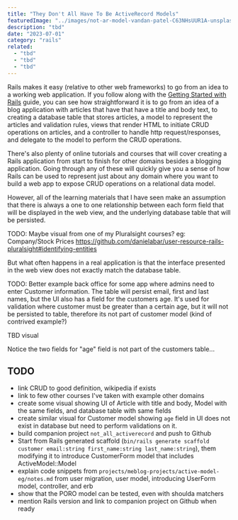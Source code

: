 ```yaml
---
title: "They Don't All Have To Be ActiveRecord Models"
featuredImage: "../images/not-ar-model-vandan-patel-C63NHsUUR1A-unsplash.jpg"
description: "tbd"
date: "2023-07-01"
category: "rails"
related:
  - "tbd"
  - "tbd"
  - "tbd"
---
```


Rails makes it easy (relative to other web frameworks) to go from an idea to a working web application. If you follow along with the [Getting Started with Rails](https://guides.rubyonrails.org/getting_started.html) guide, you can see how straightforward it is to go from an idea of a blog application with articles that have that have a title and body text, to creating a database table that stores articles, a model to represent the articles and validation rules, views that render HTML to initiate CRUD operations on articles, and a controller to handle http request/responses, and delegate to the model to perform the CRUD operations.

There's also plenty of online tutorials and courses that will cover creating a Rails application from start to finish for other domains besides a blogging application. Going through any of these will quickly give you a sense of how Rails can be used to represent just about any domain where you want to build a web app to expose CRUD operations on a relational data model.

However, all of the learning materials that I have seen make an assumption that there is always a one to one relationship between each form field that will be displayed in the web view, and the underlying database table that will be persisted.

TODO: Maybe visual from one of my Pluralsight courses? eg: Company/Stock Prices https://github.com/danielabar/user-resource-rails-pluralsight#identifying-entities

But what often happens in a real application is that the interface presented in the web view does not exactly match the database table.

TODO: Better example back office for some app where admins need to enter Customer information. The table will persist email, first and last names, but the UI also has a field for the customers age. It's used for validation where customer must be greater than a certain age, but it will not be persisted to table, therefore its not part of customer model (kind of contrived example?)

TBD visual

Notice the two fields for "age" field is not part of the customers table...

## TODO
* link CRUD to good definition, wikipedia if exists
* link to few other courses I've taken with example other domains
* create some visual showing UI of Article with title and body, Model with the same fields, and database table with same fields
* create similar visual for Customer model showing `age` field in UI does not exist in database but need to perform validations on it.
* build companion project `not_all_activerecord` and push to Github
* Start from Rails generated scaffold (`bin/rails generate scaffold customer email:string first_name:string last_name:string`), them modifying it to introduce CustomerForm model that includes ActiveModel::Model
* explain code snippets from `projects/meblog-projects/active-model-eg/notes.md` from user migration, user model, introducing UserForm model, controller, and erb
* show that the PORO model can be tested, even with shoulda matchers
* mention Rails version and link to companion project on Github when ready
